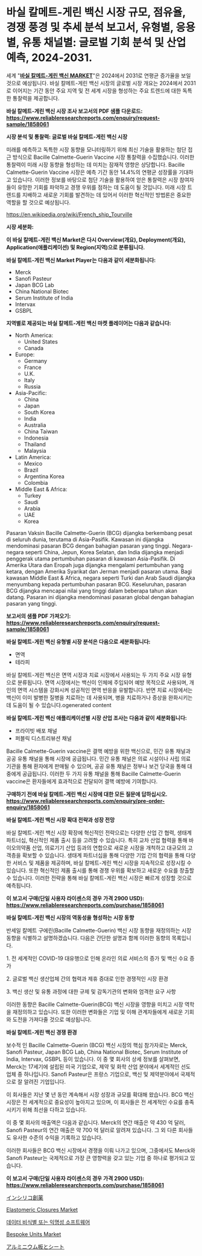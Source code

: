 <p><h1>바실 칼메트-게린 백신 시장 규모, 점유율, 경쟁 풍경 및 추세 분석 보고서, 유형별, 응용별, 유통 채널별: 글로벌 기회 분석 및 산업 예측, 2024-2031.</h1></p><p>세계 "<strong><a href="https://www.reliableresearchreports.com/bacille-calmette-guerin-vaccine-r1858061">바실 칼메트-게린 백신 MARKET</a></strong>"은 2024에서 2031로 연평균 증가율을 보일 것으로 예상됩니다. 바실 칼메트-게린 백신 시장의 글로벌 시장 개요는 2024에서 2031로 이어지는 기간 동안 주요 지역 및 전 세계 시장을 형성하는 주요 트렌드에 대한 독특한 통찰력을 제공합니다.</p>
<p><strong>바실 칼메트-게린 백신 시장 조사 보고서의 PDF 샘플 다운로드: <a href="https://www.reliableresearchreports.com/enquiry/request-sample/1858061">https://www.reliableresearchreports.com/enquiry/request-sample/1858061</a></strong></p>
<p><strong>시장 분석 및 통찰력: 글로벌 바실 칼메트-게린 백신 시장</strong></p>
<p><p>미래를 예측하고 독특한 시장 동향을 모니터링하기 위해 최신 기술을 활용하는 첨단 접근 방식으로 Bacille Calmette-Guerin Vaccine 시장 통찰력을 수집했습니다. 이러한 통찰력이 미래 시장 동향을 형성하는 데 미치는 잠재적 영향은 상당합니다. Bacille Calmette-Guerin Vaccine 시장은 예측 기간 동안 14.4%의 연평균 성장률을 기대하고 있습니다. 이러한 정보를 바탕으로 첨단 기술을 활용하여 얻은 통찰력은 시장 참여자들이 유망한 기회를 파악하고 경쟁 우위를 점하는 데 도움이 될 것입니다. 미래 시장 트렌드를 지배하고 새로운 기회를 발견하는 데 있어서 이러한 혁신적인 방법론은 중요한 역할을 할 것으로 예상됩니다.</p></p>
<p><a href="%7CAUTHORITHY_DOMAIN_URL%7C">https://en.wikipedia.org/wiki/French_ship_Tourville</a></p>
<p><strong>시장 세분화:</strong></p>
<p><strong>이 바실 칼메트-게린 백신 Market은 다시 Overview(개요), Deployment(개요), Application(애플리케이션) 및 Region(지역)으로 분류됩니다.</strong></p>
<p><strong>바실 칼메트-게린 백신 Market Player는 다음과 같이 세분화됩니다:</strong></p>
<p><ul><li>Merck</li><li>Sanofi Pasteur</li><li>Japan BCG Lab</li><li>China National Biotec</li><li>Serum Institute of India</li><li>Intervax</li><li>GSBPL</li></ul></p>
<p><strong>지역별로 제공되는 바실 칼메트-게린 백신 마켓 플레이어는 다음과 같습니다:</strong></p>
<p><ul>
    <li>
        North America:
        <ul>
            <li>United States</li>
            <li>Canada</li>
        </ul>
    </li>
    <li>
        Europe:
        <ul>
            <li>Germany</li>
            <li>France</li>
            <li>U.K.</li>
            <li>Italy</li>
            <li>Russia</li>
        </ul>
    </li>
    <li>
        Asia-Pacific:
        <ul>
            <li>China</li>
            <li>Japan</li>
            <li>South Korea</li>
            <li>India</li>
            <li>Australia</li>
            <li>China Taiwan</li>
            <li>Indonesia</li>
            <li>Thailand</li>
            <li>Malaysia</li>
        </ul>
    </li>
    <li>
        Latin America:
        <ul>
            <li>Mexico</li>
            <li>Brazil</li>
            <li>Argentina Korea</li>
            <li>Colombia</li>
        </ul>
    </li>
    <li>
        Middle East & Africa:
        <ul>
            <li>Turkey</li>
            <li>Saudi</li>
            <li>Arabia</li>
            <li>UAE</li>
            <li>Korea</li>
        </ul>
    </li>
    </ul></p>
<p><p>Pasaran Vaksin Bacille Calmette-Guerin (BCG) dijangka berkembang pesat di seluruh dunia, terutama di Asia-Pasifik. Kawasan ini dijangka mendominasi pasaran BCG dengan bahagian pasaran yang tinggi. Negara-negara seperti China, Jepun, Korea Selatan, dan India dijangka menjadi penggerak utama pertumbuhan pasaran di kawasan Asia-Pasifik. Di Amerika Utara dan Eropah juga dijangka mengalami pertumbuhan yang ketara, dengan Amerika Syarikat dan Jerman menjadi pasaran utama. Bagi kawasan Middle East & Africa, negara seperti Turki dan Arab Saudi dijangka menyumbang kepada pertumbuhan pasaran BCG. Keseluruhan, pasaran BCG dijangka mencapai nilai yang tinggi dalam beberapa tahun akan datang. Pasaran ini dijangka mendominasi pasaran global dengan bahagian pasaran yang tinggi.</p></p>
<p><strong>보고서의 샘플 PDF 가져오기: <a href="https://www.reliableresearchreports.com/enquiry/request-sample/1858061">https://www.reliableresearchreports.com/enquiry/request-sample/1858061</a></strong></p>
<p><strong>바실 칼메트-게린 백신 유형별 시장 분석은 다음으로 세분화됩니다:</strong></p>
<p><ul><li>면역</li><li>테라피</li></ul></p>
<p><p>바실 칼메트-게린 백신은 면역 시장과 치료 시장에서 사용되는 두 가지 주요 시장 유형으로 분류됩니다. 면역 시장에서는 백신이 인체에 주입되어 예방 목적으로 사용되며, 개인의 면역 시스템을 강화시켜 성공적인 면역 반응을 유발합니다. 반면 치료 시장에서는 백신이 이미 발병한 질병을 치료하는 데 사용되며, 병을 치료하거나 증상을 완화시키는 데 도움이 될 수 있습니다.ogenerated content</p></p>
<p><strong>바실 칼메트-게린 백신 애플리케이션별 시장 산업 조사는 다음과 같이 세분화됩니다:</strong></p>
<p><ul><li>프라이빗 배포 채널</li><li>퍼블릭 디스트리뷰션 채널</li></ul></p>
<p><p>Bacille Calmette-Guerin vaccine은 결핵 예방을 위한 백신으로, 민간 유통 채널과 공공 유통 채널을 통해 시장에 공급됩니다. 민간 유통 채널은 의료 시설이나 사립 의료 기관을 통해 환자에게 판매될 수 있으며, 공공 유통 채널은 정부나 보건 당국을 통해 대중에게 공급됩니다. 이러한 두 가지 유통 채널을 통해 Bacille Calmette-Guerin vaccine은 환자들에게 효과적으로 전달되어 결핵 예방에 기여합니다.</p></p>
<p><strong>구매하기 전에 바실 칼메트-게린 백신 시장에 대한 모든 질문에 답하십시오. <a href="https://www.reliableresearchreports.com/enquiry/pre-order-enquiry/1858061">https://www.reliableresearchreports.com/enquiry/pre-order-enquiry/1858061</a></strong></p>
<p><strong>바실 칼메트-게린 백신 시장 확대 전략과 성장 전망</strong></p>
<p><p>바실 칼메트-게린 백신 시장 확장에 혁신적인 전략으로는 다양한 산업 간 협력, 생태계 파트너십, 혁신적인 제품 출시 등을 고려할 수 있습니다. 특히 교차 산업 협력을 통해 바이오의약품 산업, 의료기기 산업 등과의 연합으로 새로운 시장을 개척하고 대규모의 고객층을 확보할 수 있습니다. 생태계 파트너십을 통해 다양한 기업 간의 협력을 통해 다양한 서비스 및 제품을 제공하며, 바실 칼메트-게린 백신 시장을 지속적으로 성장시킬 수 있습니다. 또한 혁신적인 제품 출시를 통해 경쟁 우위를 확보하고 새로운 수요를 창출할 수 있습니다. 이러한 전략을 통해 바실 칼메트-게린 백신 시장은 빠르게 성장할 것으로 예측됩니다.</p></p>
<p><strong>이 보고서 구매(단일 사용자 라이센스의 경우 가격 2900 USD): <a href="https://www.reliableresearchreports.com/purchase/1858061">https://www.reliableresearchreports.com/purchase/1858061</a></strong></p>
<p><strong>바실 칼메트-게린 백신 시장의 역동성을 형성하는 시장 동향</strong></p>
<p><p>반세일 칼메트 구에린(Bacille Calmette-Guerin) 백신 시장 동향을 재정의하는 시장 동향을 식별하고 설명하겠습니다. 다음은 간단한 설명과 함께 이러한 동향의 목록입니다.</p><p>1. 전 세계적인 COVID-19 대유행으로 인해 온라인 의료 서비스의 증가 및 백신 수요 증가</p><p>2. 글로벌 백신 생산업체 간의 협력과 제휴 증대로 인한 경쟁적인 시장 환경</p><p>3. 백신 생산 및 유통 과정에 대한 규제 및 감독기관의 변화와 엄격한 요구 사항</p><p>이러한 동향은 Bacille Calmette-Guerin(BCG) 백신 시장을 영향을 미치고 시장 역학을 재정의하고 있습니다. 또한 이러한 변화들은 기업 및 이해 관계자들에게 새로운 기회와 도전을 가져다줄 것으로 예상됩니다.</p></p>
<p><strong>바실 칼메트-게린 백신 경쟁 환경</strong></p>
<p><p>보수적 인 Bacille Calmette-Guerin (BCG) 백신 시장의 핵심 참가자로는 Merck, Sanofi Pasteur, Japan BCG Lab, China National Biotec, Serum Institute of India, Intervax, GSBPL 등이 있습니다. 이 중 몇 회사의 상세 정보를 살펴보면, Merck는 17세기에 설립된 미국 기업으로, 제약 및 화학 산업 분야에서 세계적인 선도 업체 중 하나입니다. Sanofi Pasteur은 프랑스 기업으로, 백신 및 제약분야에서 국제적으로 잘 알려진 기업입니다.</p><p>이 회사들은 지난 몇 년 동안 계속해서 시장 성장과 규모를 확대해 왔습니다. BCG 백신 시장은 전 세계적으로 중요성이 높아지고 있으며, 이 회사들은 전 세계적인 수요를 충족시키기 위해 최선을 다하고 있습니다.</p><p>이 중 몇 회사의 매출액은 다음과 같습니다. Merck의 연간 매출은 약 430 억 달러, Sanofi Pasteur의 연간 매출은 약 700 억 달러로 알려져 있습니다. 그 외 다른 회사들도 유사한 수준의 수익을 기록하고 있습니다.</p><p>이러한 회사들은 BCG 백신 시장에서 경쟁을 이뤄 나가고 있으며, 그중에서도 Merck와 Sanofi Pasteur는 국제적으로 가장 큰 영향력을 갖고 있는 기업 중 하나로 평가되고 있습니다.</p></p>
<p><strong>이 보고서 구매(단일 사용자 라이센스의 경우 가격 2900 USD): <a href="https://www.reliableresearchreports.com/purchase/1858061">https://www.reliableresearchreports.com/purchase/1858061</a></strong></p>
<p><p><a href="https://medium.com/@gregoriookeefe2023/%E3%82%A4%E3%83%B3%E3%82%B7%E3%83%AA%E3%82%B3%E8%96%AC%E5%89%A4%E6%8E%A2%E7%B4%A2%E5%B8%82%E5%A0%B4%E3%81%AE%E8%A6%8F%E6%A8%A1%E3%81%AF%E5%B9%B4%E5%B9%B3%E5%9D%87%E6%88%90%E9%95%B7%E7%8E%874-2-%E3%81%A7%E6%88%90%E9%95%B7%E3%81%97%E3%81%A6%E3%81%8A%E3%82%8A-%E3%81%93%E3%81%AE%E3%83%AC%E3%83%9D%E3%83%BC%E3%83%88%E3%81%AF%E5%B8%82%E5%A0%B4%E3%82%BB%E3%82%B0%E3%83%A1%E3%83%B3%E3%83%86%E3%83%BC%E3%82%B7%E3%83%A7%E3%83%B3-%E6%88%90%E9%95%B7-%E3%81%8A%E3%82%88%E3%81%B32031%E5%B9%B4%E3%81%BE%E3%81%A7%E3%81%AE%E4%BA%88%E6%B8%AC%E3%81%AB%E3%82%88%E3%82%8B%E5%88%86%E6%9E%90%E3%82%92%E3%82%AB%E3%83%90%E3%83%BC%E3%81%97%E3%81%A6%E3%81%84%E3%81%BE%E3%81%99-88030b8b50da">インシリコ創薬</a></p><p><a href="https://github.com/sifatuddin25/Market-Research-Report-List-2/blob/main/elastomeric-closures-market.md">Elastomeric Closures Market</a></p><p><a href="https://github.com/shampaakter36/Market-Research-Report-List-2/blob/main/8941684108052.md">데이터 비식별 또는 익명성 소프트웨어</a></p><p><a href="https://github.com/wrwgzwbr35/Market-Research-Report-List-2/blob/main/bespoke-units-market.md">Bespoke Units Market</a></p><p><a href="https://github.com/DanykaKilback/Market-Research-Report-List-2/blob/main/487039187243.md">アルミニウム板とシート</a></p></p>